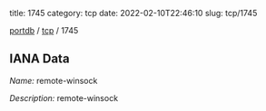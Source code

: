 title: 1745
category: tcp
date: 2022-02-10T22:46:10
slug: tcp/1745

[portdb](/) / [tcp](/category/tcp.html) / 1745


## IANA Data

_Name:_ remote-winsock

_Description:_ remote-winsock


